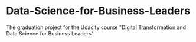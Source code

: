 # Data-Science-for-Business-Leaders
The graduation project for the Udacity course "Digital Transformation and Data Science for Business Leaders". 
